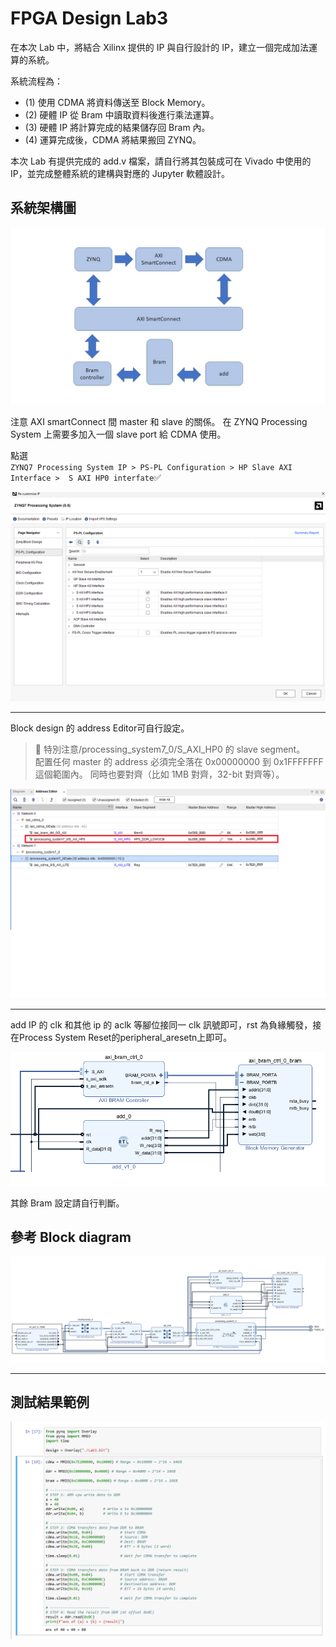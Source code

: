 # FPGA Design Lab3

在本次 Lab 中，將結合 Xilinx 提供的 IP 與自行設計的 IP，建立一個完成加法運算的系統。

系統流程為：
   - (1) 使用 CDMA 將資料傳送至 Block Memory。
   - (2) 硬體 IP 從 Bram 中讀取資料後進行乘法運算。
   - (3) 硬體 IP 將計算完成的結果儲存回 Bram 內。
   - (4) 運算完成後，CDMA 將結果搬回 ZYNQ。


本次 Lab 有提供完成的 add.v 檔案，請自行將其包裝成可在 Vivado 中使用的 IP，並完成整體系統的建構與對應的 Jupyter 軟體設計。

## 系統架構圖

![](png/system.jpg)

注意 AXI smartConnect 間 master 和 slave 的關係。
在 ZYNQ Processing System 上需要多加入一個 slave port 給 CDMA 使用。

點選   
` ZYNQ7 Processing System IP > PS-PL Configuration > HP Slave AXI Interface >  S AXI HP0 interfate `✅

![](png/PS_HP0.png)


---  

Block design 的 address Editor可自行設定。  
> 📌 特別注意/processing_system7_0/S_AXI_HP0 的 slave segment。  
配置任何 master 的 address 必須完全落在 0x00000000 到 0x1FFFFFFF 這個範圍內。
 同時也要對齊（比如 1MB 對齊，32-bit 對齊等）。

![](png/address.png)

---

add IP 的 clk 和其他 ip 的 aclk 等腳位接同一 clk 訊號即可，rst 為負緣觸發，接在Process System Reset的peripheral_aresetn上即可。

![](png/add_ip.png)

其餘 Bram 設定請自行判斷。

## 參考 Block diagram

![](png/block_diagram.png)


---
## 測試結果範例

![](png/demo.png)